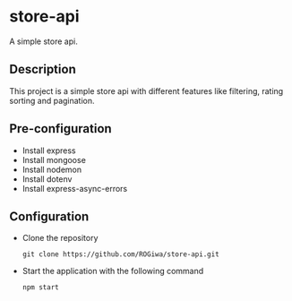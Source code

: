 # store-api

A simple store api.

## Description

This project is a  simple store api with different features like filtering, rating sorting and pagination.

## Pre-configuration
- Install express
- Install mongoose
- Install nodemon
- Install dotenv
- Install express-async-errors

## Configuration
- Clone the repository
  
      git clone https://github.com/ROGiwa/store-api.git
- Start the application with the following command
  
      npm start

